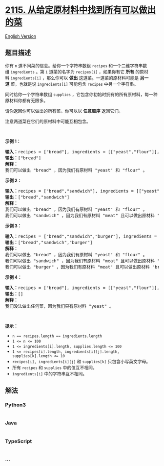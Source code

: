 # [2115. 从给定原材料中找到所有可以做出的菜](https://leetcode-cn.com/problems/find-all-possible-recipes-from-given-supplies)

[English Version](/solution/2100-2199/2115.Find%20All%20Possible%20Recipes%20from%20Given%20Supplies/README_EN.md)

## 题目描述

<!-- 这里写题目描述 -->

<p>你有 <code>n</code>&nbsp;道不同菜的信息。给你一个字符串数组&nbsp;<code>recipes</code>&nbsp;和一个二维字符串数组&nbsp;<code>ingredients</code>&nbsp;。第&nbsp;<code>i</code>&nbsp;道菜的名字为&nbsp;<code>recipes[i]</code>&nbsp;，如果你有它&nbsp;<strong>所有</strong>&nbsp;的原材料&nbsp;<code>ingredients[i]</code>&nbsp;，那么你可以&nbsp;<strong>做出</strong>&nbsp;这道菜。一道菜的原材料可能是&nbsp;<strong>另一道</strong>&nbsp;菜，也就是说&nbsp;<code>ingredients[i]</code>&nbsp;可能包含&nbsp;<code>recipes</code>&nbsp;中另一个字符串。</p>

<p>同时给你一个字符串数组&nbsp;<code>supplies</code>&nbsp;，它包含你初始时拥有的所有原材料，每一种原材料你都有无限多。</p>

<p>请你返回你可以做出的所有菜。你可以以 <strong>任意顺序</strong>&nbsp;返回它们。</p>

<p>注意两道菜在它们的原材料中可能互相包含。</p>

<p>&nbsp;</p>

<p><strong>示例 1：</strong></p>

<pre><b>输入：</b>recipes = ["bread"], ingredients = [["yeast","flour"]], supplies = ["yeast","flour","corn"]
<b>输出：</b>["bread"]
<strong>解释：</strong>
我们可以做出 "bread" ，因为我们有原材料 "yeast" 和 "flour" 。
</pre>

<p><strong>示例 2：</strong></p>

<pre><b>输入：</b>recipes = ["bread","sandwich"], ingredients = [["yeast","flour"],["bread","meat"]], supplies = ["yeast","flour","meat"]
<b>输出：</b>["bread","sandwich"]
<strong>解释：</strong>
我们可以做出 "bread" ，因为我们有原材料 "yeast" 和 "flour" 。
我们可以做出 "sandwich" ，因为我们有原材料 "meat" 且可以做出原材料 "bread" 。
</pre>

<p><strong>示例 3：</strong></p>

<pre><b>输入：</b>recipes = ["bread","sandwich","burger"], ingredients = [["yeast","flour"],["bread","meat"],["sandwich","meat","bread"]], supplies = ["yeast","flour","meat"]
<b>输出：</b>["bread","sandwich","burger"]
<strong>解释：</strong>
我们可以做出 "bread" ，因为我们有原材料 "yeast" 和 "flour" 。
我们可以做出 "sandwich" ，因为我们有原材料 "meat" 且可以做出原材料 "bread" 。
我们可以做出 "burger" ，因为我们有原材料 "meat" 且可以做出原材料 "bread" 和 "sandwich" 。
</pre>

<p><strong>示例 4：</strong></p>

<pre><b>输入：</b>recipes = ["bread"], ingredients = [["yeast","flour"]], supplies = ["yeast"]
<b>输出：</b>[]
<strong>解释：</strong>
我们没法做出任何菜，因为我们只有原材料 "yeast" 。
</pre>

<p>&nbsp;</p>

<p><strong>提示：</strong></p>

<ul>
	<li><code>n == recipes.length == ingredients.length</code></li>
	<li><code>1 &lt;= n &lt;= 100</code></li>
	<li><code>1 &lt;= ingredients[i].length, supplies.length &lt;= 100</code></li>
	<li><code>1 &lt;= recipes[i].length, ingredients[i][j].length, supplies[k].length &lt;= 10</code></li>
	<li><code>recipes[i], ingredients[i][j]</code>&nbsp;和&nbsp;<code>supplies[k]</code>&nbsp;只包含小写英文字母。</li>
	<li>所有&nbsp;<code>recipes</code> 和&nbsp;<code>supplies</code>&nbsp;中的值互不相同。</li>
	<li><code>ingredients[i]</code>&nbsp;中的字符串互不相同。</li>
</ul>


## 解法

<!-- 这里可写通用的实现逻辑 -->

<!-- tabs:start -->

### **Python3**

<!-- 这里可写当前语言的特殊实现逻辑 -->

```python

```

### **Java**

<!-- 这里可写当前语言的特殊实现逻辑 -->

```java

```

### **TypeScript**

<!-- 这里可写当前语言的特殊实现逻辑 -->

```ts

```

### **...**

```

```

<!-- tabs:end -->
